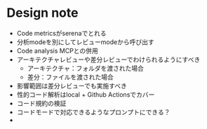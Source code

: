 # Design note

* Code metricsがserenaでとれる
* 分析modeを別にしてレビューmodeから呼び出す
* Code analysis MCPとの併用
* アーキテクチャレビューや差分レビューでわけられるようにすべき
  * アーキテクチャ：フォルダを渡された場合
  * 差分：ファイルを渡された場合
* 影響範囲は差分レビューでも実施すべき
* 性的コード解析はlocal + Github Actionsでカバー
* コード規約の検証
* コードモードで対応できるようなプロンプトにできる？
* 
